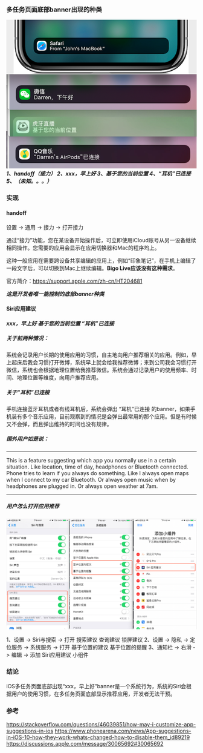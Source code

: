 
### 多任务页面底部banner出现的种类
![Image_1](/media/image/ios_bottom_banners_1.png)
***1、handoff（接力）
2、xxx，早上好
3、基于您的当前位置
4、“耳机”已连接
5、（未知。。。）***

### 实现

#### handoff
设置 -> 通用 -> 接力 -> 打开接力

通过“接力”功能，您在某设备开始操作后，可立即使用iCloud账号从另一设备继续相同操作。您需要的应用会显示在应用切换器和Mac的程序坞上。

这种一般应用在需要跨设备共享编辑的应用上，例如“印象笔记”，在手机上编辑了一段文字后，可以切换到Mac上继续编辑。**Bigo Live应该没有这种需求**。

官方简介：https://support.apple.com/zh-cn/HT204681

***这是开发者唯一能控制的底部banner种类***


#### Siri应用建议
***xxx，早上好
基于您的当前位置
“耳机”已连接***
##### 关于前两种情况：
系统会记录用户长期的使用应用的习惯，自主地向用户推荐相关的应用。例如，早上起床后我会习惯打开微博，系统早上就会给我推荐微博；来到公司我会习惯打开微信，系统也会根据地理位置给我推荐微信。系统会通过记录用户的使用频率、时间、地理位置等维度，向用户推荐应用。

##### 关于“耳机”已连接
手机连接蓝牙耳机或者有线耳机后，系统会弹出 “耳机”已连接 的banner，如果手机装有多个音乐应用，目前观察到的情况是会弹出最常用的那个应用。但是有时候又不会弹，而且弹出维持的时间也没有规律。

##### 国外用户如是说：
***
This is a feature suggesting which app you normally use in a certain situation. Like location, time of day, headphones or Bluetooth connected. Phone tries to learn if you always do something. Like I always open maps when I connect to my car Bluetooth. Or always open music when by headphones are plugged in. Or always open weather at 7am.
***

##### 用户怎么打开应用推荐


![Image_1](/media/image/ios_bottom_banners_2.png)

1、设置 -> Siri与搜索 -> 打开 搜索建议 查询建议 锁屏建议
2、设置 -> 隐私 -> 定位服务 -> 系统服务 -> 打开 基于位置的建议 基于位置的提醒
3、通知栏 -> 右滑 -> 编辑 -> 添加 Siri应用建议 小组件

### 结论
iOS多任务页面底部出现“xxx，早上好”banner是一个系统行为，系统的Siri会根据用户的使用习惯，在多任务页面底部显示推荐应用，开发者无法干预。

### 参考
https://stackoverflow.com/questions/46039851/how-may-i-customize-app-suggestions-in-ios
https://www.phonearena.com/news/App-suggestions-in-iOS-10-how-they-work-whats-changed-how-to-disable-them_id89219
https://discussions.apple.com/message/30065692#30065692



